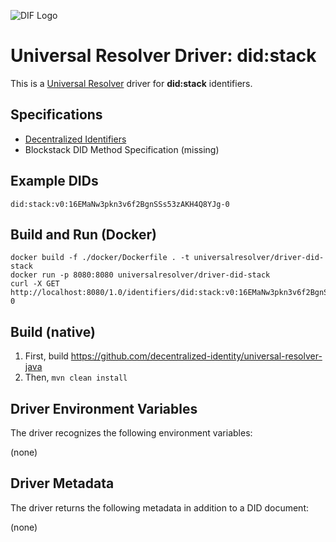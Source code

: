 ![DIF Logo](https://raw.githubusercontent.com/decentralized-identity/decentralized-identity.github.io/master/images/logo-small.png)

# Universal Resolver Driver: did:stack

This is a [Universal Resolver](https://github.com/decentralized-identity/universal-resolver/) driver for **did:stack** identifiers.

## Specifications

* [Decentralized Identifiers](https://w3c-ccg.github.io/did-spec/)
* Blockstack DID Method Specification (missing)

## Example DIDs

```
did:stack:v0:16EMaNw3pkn3v6f2BgnSSs53zAKH4Q8YJg-0
```

## Build and Run (Docker)

```
docker build -f ./docker/Dockerfile . -t universalresolver/driver-did-stack
docker run -p 8080:8080 universalresolver/driver-did-stack
curl -X GET http://localhost:8080/1.0/identifiers/did:stack:v0:16EMaNw3pkn3v6f2BgnSSs53zAKH4Q8YJg-0
```

## Build (native)

 1. First, build https://github.com/decentralized-identity/universal-resolver-java
 1. Then, `mvn clean install`

## Driver Environment Variables

The driver recognizes the following environment variables:

(none)

## Driver Metadata

The driver returns the following metadata in addition to a DID document:

(none)
